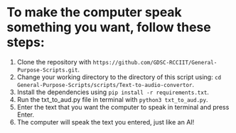 # To make the computer speak something you want, follow these steps:

1. Clone the repository with `https://github.com/GDSC-RCCIIT/General-Purpose-Scripts.git`.
2. Change your working directory to the directory of this script using: `cd General-Purpose-Scripts/scripts/Text-to-audio-convertor`.
3. Install the dependencies using `pip install -r requirements.txt`.
4. Run the txt_to_aud.py file in terminal with `python3 txt_to_aud.py`.
5. Enter the text that you want the computer to speak in terminal and press Enter.
6. The computer will speak the text you entered, just like an AI!

